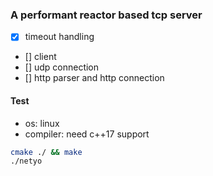 ### A performant reactor based tcp server

- [x] timeout handling
- [] client
- [] udp connection
- [] http parser and http connection


#### Test

- os: linux
- compiler: need c++17 support

```bash
cmake ./ && make
./netyo
```